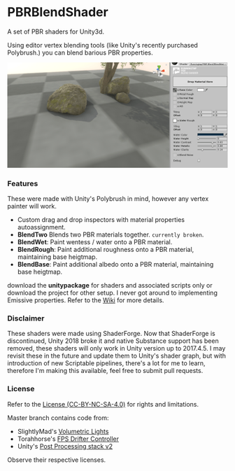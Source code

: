 # PBRBlendShader
A set of PBR shaders for Unity3d.

Using editor vertex blending tools (like Unity's recently purchased Polybrush.) you can blend barious PBR properties.

<img src='/Documentation/WET01.gif'/>

### Features

These were made with Unity's Polybrush in mind, however any vertex painter will work.

* Custom drag and drop inspectors with material properties autoassignment.
* **BlendTwo** Blends two PBR materials together. `currently broken`.
* **BlendWet**: Paint wentess / water onto a PBR material.
* **BlendRough**: Paint additional roughness onto a PBR material,  maintaining base heigtmap.
* **BlendBase**: Paint additional albedo onto a PBR material, maintaining base heigtmap.

download the **unitypackage** for shaders and associated scripts only or download the project for other setup.
I never got around to implementing Emissive properties.
Refer to the [Wiki](/wiki) for more details.

### Disclaimer

These shaders were made using ShaderForge. Now that ShaderForge is discontinued, Unity 2018 broke it and native Substance support has been removed, these shaders will only work in Unity version up to 2017.4.5. I may revisit these in the future and update them to Unity's shader graph, but with introduction of new Scriptable pipelines, there's a lot for me to learn, therefore I'm making this available, feel free to submit pull requests.

### License

Refer to the [License (CC-BY-NC-SA-4.0)](LICENSE.md) for rights and limitations.

Master branch contains code from:

* SlightlyMad's [Volumetric Lights](https://github.com/SlightlyMad/VolumetricLights)
* Torahhorse's [FPS Drifter Controller](https://github.com/jackaperkins/first-person-drifter)
* Unity's [Post Processing stack v2](https://github.com/Unity-Technologies/PostProcessing/tree/v2)

Observe their respective licenses.